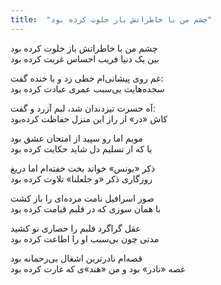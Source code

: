 ```yaml
---
title:  "چشم من با خاطراتش باز خلوت کرده بود"
---
```


چشم من با خاطراتش باز خلوت کرده بود  
بین یک دنیا فریب احساس غربت کرده بود  
 
غم روی پیشانی‌ام خطی زد و با خنده گفت:  
سجده‌هایت بی‌سبب عمری عبادت کرده بود  
 
آه حسرت تیزدندان شد، لبم آزرد و گفت:  
کاش «در» از راز این منزل حفاظت کرده‌بود  
 
مویم اما رو سپید از امتحان عشق بود  
یا که از تسلیم دل شاید حکایت کرده بود  
 
ذکر «یونس» خواند بخت خفته‌ام اما دریغ  
روزگاری ذکر «و جلعلنا» تلاوت کرده بود  
 
صور اسرافیل نامت مرده‌ای را باز کشت  
با همان سوزی که در قلبم قیامت کرده بود  
 
عقل گراگرد قلبم را حصاری نو کشید  
مدتی چون بی‌سبب او را اطاعت کرده بود  
 
قصه‌ام نادرترین اشغال بی‌رحمانه بود  
غصه «نادر» بود و من «هند»ی که غارت کرده بود
